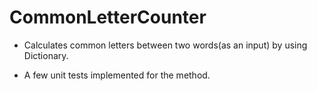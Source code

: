 # CommonLetterCounter

- Calculates common letters between two words(as an input) by using Dictionary.

- A few unit tests implemented for the method.

